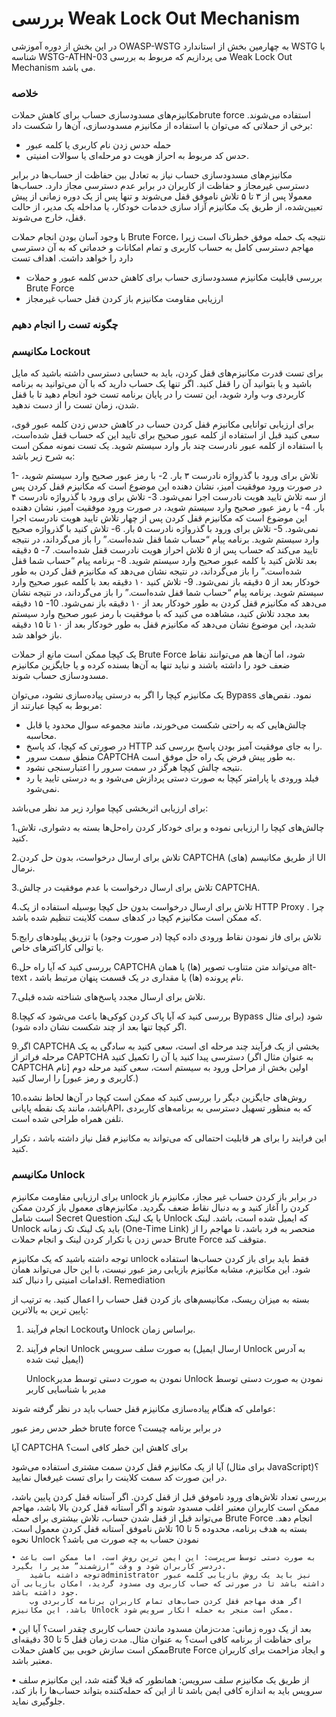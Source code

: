 # بررسی Weak Lock Out Mechanism

در این بخش از دوره آموزشی OWASP-WSTG به چهارمین بخش از استاندارد WSTG با شناسه WSTG-ATHN-03 می پردازیم که مربوط به بررسی Weak Lock Out Mechanism می باشد.

### خلاصه

مکانیزم‌های مسدودسازی حساب برای کاهش حملاتbrute force استفاده می‌شوند. برخی از حملاتی که می‌توان با استفاده از مکانیزم مسدودسازی، آن‌ها را شکست داد:

* حمله حدس زدن نام کاربری یا کلمه عبور
* حدس کد مربوط به احراز هویت دو مرحله‌ای یا سوالات امنیتی.

مکانیزم‌های مسدودسازی حساب نیاز به تعادل بین حفاظت از حساب‌ها در برابر دسترسی غیرمجاز و حفاظت از کاربران در برابر عدم دسترسی مجاز دارد. حساب‌ها معمولا پس از ۳ تا ۵ تلاش ناموفق قفل می‌شوند و تنها پس از یک دوره زمانی از پیش تعیین‌شده، از طریق یک مکانیزم آزاد سازی خدمات خودکار، یا مداخله یک مدیر، از حالت قفل، خارج می‌شوند.

با وجود آسان بودن انجام حملات Brute Force، نتیجه یک حمله موفق خطرناک است زیرا مهاجم دسترسی کامل به حساب کاربری و تمام امکانات و خدماتی که به آن دسترسی دارد را خواهد داشت.
اهداف تست

* بررسی قابلیت مکانیزم مسدودسازی حساب برای کاهش حدس کلمه عبور و حملات Brute Force
* ارزیابی مقاومت مکانیزم باز کردن قفل حساب غیرمجاز

### چگونه تست را انجام دهیم

### مکانیسم Lockout

برای تست قدرت مکانیزم‌های قفل کردن، باید به حسابی دسترسی داشته باشید که مایل باشید و یا بتوانید آن را قفل کنید. اگر تنها یک حساب دارید که با آن می‌توانید به برنامه کاربردی وب وارد شوید، این تست را در پایان برنامه تست خود انجام دهید تا با قفل شدن، زمان تست را از دست ندهید.

برای ارزیابی توانایی مکانیزم قفل کردن حساب در کاهش حدس زدن کلمه عبور قوی، سعی کنید قبل از استفاده از کلمه عبور صحیح برای تایید این که حساب قفل شده‌است، با استفاده از کلمه عبور نادرست چند بار وارد سیستم شوید. یک تست نمونه ممکن است به شرح زیر باشد:

1- تلاش برای ورود با گذرواژه نادرست ۳ بار.
2- با رمز عبور صحیح وارد سیستم شوید، در صورت ورود موفقیت آمیز، نشان دهنده این موضوع است که مکانیزم قفل کردن پس از سه تلاش تایید هویت نادرست اجرا نمی‌شود.
3- تلاش برای ورود با گذرواژه نادرست ۴ بار.
4- با رمز عبور صحیح وارد سیستم شوید، در صورت ورود موفقیت آمیز، نشان دهنده این موضوع است که مکانیزم قفل کردن پس از چهار تلاش تایید هویت نادرست اجرا نمی‌شود.
5- تلاش برای ورود با گذرواژه نادرست ۵ بار.
6- تلاش کنید با گذرواژه صحیح وارد سیستم شوید. برنامه پیام “حساب شما قفل شده‌است.” را باز می‌گرداند، در نتیجه تایید می‌کند که حساب پس از ۵ تلاش احراز هویت نادرست قفل شده‌است.
7- ۵ دقیقه بعد تلاش کنید با کلمه عبور صحیح وارد سیستم شوید.
8- برنامه پیام “حساب شما قفل شده‌است.” را باز می‌گرداند، در نتیجه نشان می‌دهد که مکانیزم قفل کردن به طور خودکار بعد از ۵ دقیقه باز نمی‌شود.
9- تلاش کنید ۱۰ دقیقه بعد با کلمه عبور صحیح وارد سیستم شوید. برنامه پیام “حساب شما قفل شده‌است.” را باز می‌گرداند، در نتیجه نشان می‌دهد که مکانیزم قفل کردن به طور خودکار بعد از ۱۰ دقیقه باز نمی‌شود.
10- ۱۵ دقیقه بعد مجدد تلاش کنید، مشاهده می کنید که با موفقیت با رمز عبور صحیح وارد سیستم شدید، این موضوع نشان می‌دهد که مکانیزم قفل به طور خودکار بعد از ۱۰ تا ۱۵ دقیقه باز خواهد شد.

یک کپچا ممکن است مانع از حملات Brute Force شود، اما آن‌ها هم می‌توانند نقاط ضعف خود را داشته باشند و نباید تنها به آن‌ها بسنده کرده و یا جایگزین مکانیزم مسدودسازی حساب شوند.

یک مکانیزم کپچا را اگر به درستی پیاده‌سازی نشود، می‌توان Bypass نمود. نقص‌های مربوط به کپچا عبارتند از:

* چالش‌هایی که به راحتی شکست می‌خورند، مانند مجموعه سوال محدود یا قابل محاسبه.
* در صورتی که کپچا، کد پاسخ HTTP را به جای موفقیت آمیز بودن پاسخ بررسی کند.
* منطق سمت سرور CAPTCHA به طور پیش فرض یک راه حل موفق است.
* نتیجه چالش کپچا هرگز در سمت سرور را اعتبارسنجی نشود.
* فیلد ورودی یا پارامتر کپچا به صورت دستی پردازش می‌شود و به درستی تایید یا رد نمی‌شود.

برای ارزیابی اثربخشی کپچا موارد زیر مد نظر می‌باشد:

1.چالش‌های کپچا را ارزیابی نموده و برای خودکار کردن راه‌حل‌ها بسته به دشواری، تلاش کنید.

2.تلاش برای ارسال درخواست، بدون حل کردن CAPTCHA از طریق مکانیسم (‏های)‏ UI نرمال.

3.تلاش برای ارسال درخواست با عدم موفقیت در چالش CAPTCHA.

4.تلاش برای ارسال درخواست بدون حل کپچا بوسیله استفاده از یک HTTP Proxy . چرا که ممکن است مکانیزم کپچا در کدهای سمت کلاینت تنظیم شده باشد.

5.تلاش برای فاز نمودن نقاط ورودی داده کپچا (‏در صورت وجود)‏ با تزریق پیلودهای رایج یا توالی کاراکترهای خاص.
    
6.بررسی کنید که آیا راه حل CAPTCHA می‌تواند متن متناوب تصویر (ها) یا همان alt-text ، نام پرونده (ها) یا مقداری در یک قسمت پنهان مرتبط باشد.
    
7.تلاش برای ارسال مجدد پاسخ‌های شناخته شده قبلی.
    
8.بررسی کنید که آیا پاک کردن کوکی‌ها باعث می‌شود که کپچا Bypass شود (‏برای مثال اگر کپچا تنها بعد از چند شکست نشان داده شود)‏.
    
9.اگر CAPTCHA بخشی از یک فرآیند چند مرحله ای است، سعی کنید به سادگی به یک مرحله فراتر از CAPTCHA دسترسی پیدا کنید یا آن را تکمیل کنید (به عنوان مثال اگر CAPTCHA اولین بخش از مراحل ورود به سیستم است، سعی کنید مرحله دوم [نام کاربری و رمز عبور] را ارسال کنید.)
    
10.روش‌های جایگزین دیگر را بررسی کنید که ممکن است کپچا در آن‌ها لحاظ نشده باشد، مانند یک نقطه پایانیAPI، که به منظور تسهیل دسترسی به برنامه‌های کاربردی تلفن همراه طراحی شده است.

این فرایند را برای هر قابلیت احتمالی که می‌تواند به مکانیزم قفل نیاز داشته باشد ، تکرار کنید.

### مکانیسم Unlock

برای ارزیابی مقاومت مکانیزم unlock در برابر باز کردن حساب غیر مجاز، مکانیزم باز کردن را آغاز کنید و به دنبال نقاط ضعف بگردید. مکانیزم‌های معمول باز کردن ممکن است شامل Secret Question یا یک لینک Unlock که ایمیل شده است، باشد. لینک Unlock باید یک لینک تک زمانه (One-Time Link) منحصر به فرد باشد، تا مهاجم را از حدس زدن یا تکرار کردن لینک و انجام حملات Brute Force متوقف کند.

توجه داشته باشید که یک مکانیزم unlock فقط باید برای باز کردن حساب‌ها استفاده شود. این مکانیزم، مشابه مکانیزم بازیابی رمز عبور نیست، با این حال می‌تواند همان اقدامات امنیتی را دنبال کند.
Remediation

بسته به میزان ریسک، مکانیسم‌های باز کردن قفل حساب را اعمال کنید. به ترتیب از پایین ترین به بالاترین:

1. انجام فرآیند Lockoutو Unlock براساس زمان.
2. انجام فرآیند Unlock به صورت سلف سرویس (ارسال ایمیل Unlock به آدرس ایمیل ثبت شده)

    Unlockنمودن به صورت دستی توسط مدیر
    Unlock نمودن به صورت دستی توسط مدیر با شناسایی کاربر

عواملی که هنگام پیاده‌سازی مکانیزم قفل حساب باید در نظر گرفته شوند:

خطر حدس رمز عبور brute force در برابر برنامه چیست؟

آیا CAPTCHA برای کاهش این خطر کافی است؟

آیا از یک مکانیزم قفل کردن سمت مشتری استفاده می‌شود (برای مثال JavaScript)‏؟ در این صورت کد سمت کلاینت را برای تست غیرفعال نمایید.

بررسی تعداد تلاش‌های ورود ناموفق قبل از قفل کردن. اگر آستانه قفل کردن پایین باشد، ممکن است کاربران معتبر اغلب مسدود شوند و اگر آستانه قفل کردن بالا باشد، مهاجم می‌تواند قبل از قفل شدن حساب، تلاش بیشتری برای حمله Brute Force انجام دهد. بسته به هدف برنامه، محدوده 5 تا 10 تلاش ناموفق آستانه قفل کردن معمول است.
نحوه Unlock نمودن حساب به چه صورت می باشد؟

    • به صورت دستی توسط سرپرست: این ایمن ترین روش است، اما ممکن است باعث دردسر کاربران شود و وقت “ارزشمند” مدیر را بگیرد.
        توجه داشته باشیدadministrator نیز باید یک روش بازیابی کلمه عبور داشته باشد تا در صورتی که حساب کاربری وی مسدود گردید، امکان بازیابی آن جود داشته باشد.
        اگر هدف مهاجم قفل کردن حساب‌های تمام کاربران برنامه کاربردی وب باشد، این مکانیزم Unlock ممکن است منجر به حمله انکار سرویس شود.

• بعد از یک دوره زمانی: مدت‌زمان مسدود ماندن حساب کاربری چقدر است؟ آیا این برای حفاظت از برنامه کافی است؟ به عنوان مثال. مدت زمان قفل 5 تا 30 دقیقه‌ای ممکن است سازش خوبی بین کاهش حملاتBrute Force و ایجاد مزاحمت برای کاربران معتبر باشد.

• از طریق یک مکانیزم سلف سرویس: همانطور که قبلا گفته شد، این مکانیزم سلف سرویس باید به اندازه کافی ایمن باشد تا از این که حمله‌کننده بتواند حساب‌ها را باز کند، جلوگیری نماید. 
